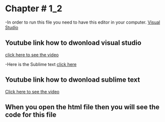 # Chapter # 1_2

-In order to run this file you need to have this editor in your computer.
[Visual Studio](https://code.visualstudio.com/Download)
## Youtube link how to dwonload visual studio
[click here to see the video](https://www.youtube.com/watch?v=gD8WhXwLVlU)


-Here is the Sublime text [click here](https://www.sublimetext.com/3)
## Youtube link how to dwonload sublime text
[Click here to see the video](https://www.youtube.com/watch?v=j61dqr7geRo)


## When you open the html file then you will see the code for this file
